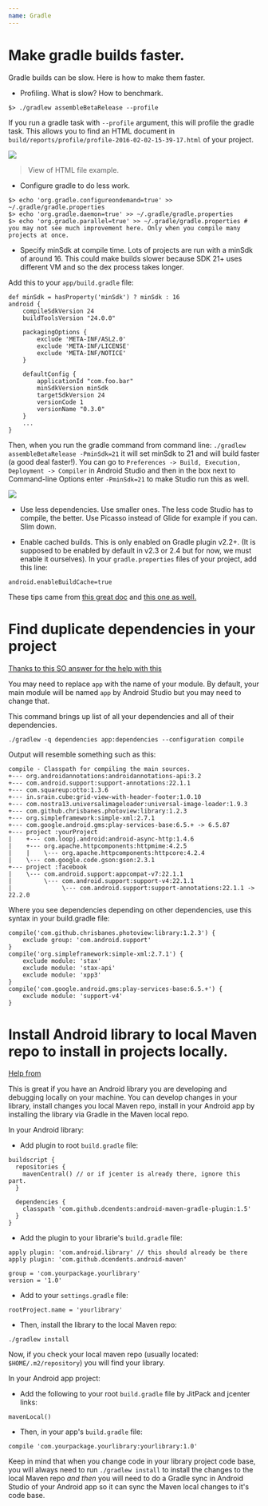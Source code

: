 ```yaml
---
name: Gradle
---
```


# Make gradle builds faster.

Gradle builds can be slow. Here is how to make them faster.

* Profiling. What is slow? How to benchmark.

```
$> ./gradlew assembleBetaRelease --profile
```

If you run a gradle task with `--profile` argument, this will profile the gradle task. This allows you to find an HTML document in `build/reports/profile/profile-2016-02-02-15-39-17.html` of your project.

![](/docs/images/gradle_run_profile.png)
> View of HTML file example.

* Configure gradle to do less work.

```
$> echo 'org.gradle.configureondemand=true' >> ~/.gradle/gradle.properties
$> echo 'org.gradle.daemon=true' >> ~/.gradle/gradle.properties
$> echo 'org.gradle.parallel=true' >> ~/.gradle/gradle.properties # you may not see much improvement here. Only when you compile many projects at once.
```

* Specify minSdk at compile time. Lots of projects are run with a minSdk of around 16. This could make builds slower because SDK 21+ uses different VM and so the dex process takes longer.

Add this to your `app/build.gradle` file:

```
def minSdk = hasProperty('minSdk') ? minSdk : 16
android {
    compileSdkVersion 24
    buildToolsVersion "24.0.0"

    packagingOptions {
        exclude 'META-INF/ASL2.0'
        exclude 'META-INF/LICENSE'
        exclude 'META-INF/NOTICE'
    }

    defaultConfig {
        applicationId "com.foo.bar"
        minSdkVersion minSdk
        targetSdkVersion 24
        versionCode 1
        versionName "0.3.0"
    }
    ...
}
```

Then, when you run the gradle command from command line: `./gradlew assembleBetaRelease -PminSdk=21` it will set minSdk to 21 and will build faster (a good deal faster!). You can go to `Preferences -> Build, Execution, Deployment -> Compiler` in Android Studio and then in the box next to Command-line Options enter `-PminSdk=21` to make Studio run this as well.

![](/docs/images/compiler_minsdk_flag.png)

* Use less dependencies. Use smaller ones. The less code Studio has to compile, the better. Use Picasso instead of Glide for example if you can. Slim down.

* Enable cached builds. This is only enabled on Gradle plugin v2.2+. (It is supposed to be enabled by default in v2.3 or 2.4 but for now, we must enable it ourselves). In your `gradle.properties` files of your project, add this line:

```
android.enableBuildCache=true
```

These tips came from [this great doc](http://www.universalmind.com/blog/10-tips-to-improve-your-gradle-build-time/) and [this one as well.](http://zeroturnaround.com/rebellabs/making-gradle-builds-faster/)

# Find duplicate dependencies in your project

[Thanks to this SO answer for the help with this](http://stackoverflow.com/a/30649660/1486374)

You may need to replace `app` with the name of your module. By default, your main module will be named `app` by Android Studio but you may need to change that.

This command brings up list of all your dependencies and all of their dependencies.  

```
./gradlew -q dependencies app:dependencies --configuration compile
```

Output will resemble something such as this:

```
compile - Classpath for compiling the main sources.
+--- org.androidannotations:androidannotations-api:3.2
+--- com.android.support:support-annotations:22.1.1
+--- com.squareup:otto:1.3.6
+--- in.srain.cube:grid-view-with-header-footer:1.0.10
+--- com.nostra13.universalimageloader:universal-image-loader:1.9.3
+--- com.github.chrisbanes.photoview:library:1.2.3
+--- org.simpleframework:simple-xml:2.7.1
+--- com.google.android.gms:play-services-base:6.5.+ -> 6.5.87
+--- project :yourProject
|    +--- com.loopj.android:android-async-http:1.4.6
|    +--- org.apache.httpcomponents:httpmime:4.2.5
|    |    \--- org.apache.httpcomponents:httpcore:4.2.4
|    \--- com.google.code.gson:gson:2.3.1
+--- project :facebook
|    \--- com.android.support:appcompat-v7:22.1.1
|         \--- com.android.support:support-v4:22.1.1
|              \--- com.android.support:support-annotations:22.1.1 -> 22.2.0
```

Where you see dependencies depending on other dependencies, use this syntax in your build.gradle file:

```
compile('com.github.chrisbanes.photoview:library:1.2.3') {
    exclude group: 'com.android.support'
}
compile('org.simpleframework:simple-xml:2.7.1') {
    exclude module: 'stax'
    exclude module: 'stax-api'
    exclude module: 'xpp3'
}
compile('com.google.android.gms:play-services-base:6.5.+') {
    exclude module: 'support-v4'
}
```

# Install Android library to local Maven repo to install in projects locally.

[Help from](http://stackoverflow.com/a/41997650/1486374)

This is great if you have an Android library you are developing and debugging locally on your machine. You can develop changes in your library, install changes you local Maven repo, install in your Android app by installing the library via Gradle in the Maven local repo.

In your Android library:

* Add plugin to root `build.gradle` file:

```
buildscript {
  repositories {
    mavenCentral() // or if jcenter is already there, ignore this part.
  }

  dependencies {
    classpath 'com.github.dcendents:android-maven-gradle-plugin:1.5'
  }
}
```

* Add the plugin to your librarie's `build.gradle` file:

```
apply plugin: 'com.android.library' // this should already be there
apply plugin: 'com.github.dcendents.android-maven'

group = 'com.yourpackage.yourlibrary'
version = '1.0'
```

* Add to your `settings.gradle` file:

```
rootProject.name = 'yourlibrary'
```

* Then, install the library to the local Maven repo:

```
./gradlew install
```

Now, if you check your local maven repo (usually located: `$HOME/.m2/repository`) you will find your library.

In your Android app project:

* Add the following to your root `build.gradle` file by JitPack and jcenter links:

```
mavenLocal()
```

* Then, in your app's `build.gradle` file:

```
compile 'com.yourpackage.yourlibrary:yourlibrary:1.0'
```

Keep in mind that when you change code in your library project code base, you will always need to run `./gradlew install` to install the changes to the local Maven repo *and then* you will need to do a Gradle sync in Android Studio of your Android app so it can sync the Maven local changes to it's code base. 
